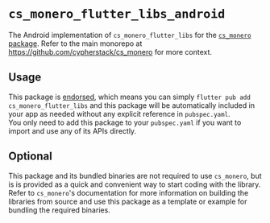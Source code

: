 # `cs_monero_flutter_libs_android`
The Android implementation of `cs_monero_flutter_libs` for the
[`cs_monero` package](https://pub.dev/packages/cs_monero).  Refer to the main
monorepo at https://github.com/cypherstack/cs_monero for more context.

## Usage
This package is [endorsed](https://flutter.dev/to/endorsed-federated-plugin), which means you can simply 
`flutter pub add cs_monero_flutter_libs` and this package will be automatically 
included in your app as needed without any explicit reference in `pubspec.yaml`.  
You only need to add this package to your `pubspec.yaml` if you want to import 
and use any of its APIs directly.

## Optional
This package and its bundled binaries are not required to use `cs_monero`, but
is is provided as a quick and convenient way to start coding with the library.  
Refer to `cs_monero`'s documentation for more information on building the
libraries from source and use this package as a template or example for bundling
the required binaries.
